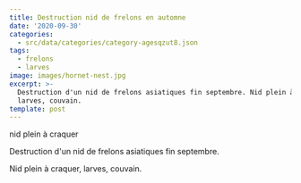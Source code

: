 ```yaml
---
title: Destruction nid de frelons en automne
date: '2020-09-30'
categories:
  - src/data/categories/category-agesqzut8.json
tags:
  - frelons
  - larves
image: images/hornet-nest.jpg
excerpt: >-
  Destruction d'un nid de frelons asiatiques fin septembre. Nid plein à craquer,
  larves, couvain.
template: post
---
```

nid plein à craquer

Destruction d'un nid de frelons asiatiques fin septembre.

Nid plein à craquer, larves, couvain.
